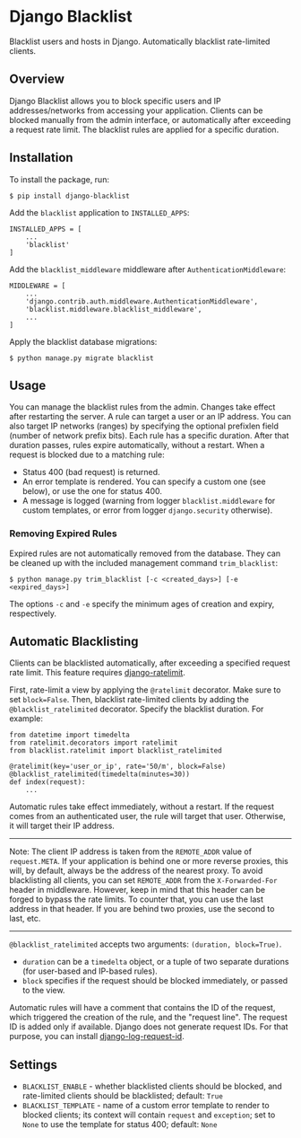 # Django Blacklist

Blacklist users and hosts in Django. Automatically blacklist rate-limited clients.


## Overview

Django Blacklist allows you to block specific users and IP addresses/networks from accessing your application.
Clients can be blocked manually from the admin interface, or automatically after exceeding a request rate limit.
The blacklist rules are applied for a specific duration.


## Installation

To install the package, run:
```
$ pip install django-blacklist
```

Add the `blacklist` application to `INSTALLED_APPS`:
```
INSTALLED_APPS = [
    ...
    'blacklist'
]
```

Add the `blacklist_middleware` middleware after `AuthenticationMiddleware`:
```
MIDDLEWARE = [
    ...
    'django.contrib.auth.middleware.AuthenticationMiddleware',
    'blacklist.middleware.blacklist_middleware',
    ...
]
```

Apply the blacklist database migrations:
```
$ python manage.py migrate blacklist
```


## Usage

You can manage the blacklist rules from the admin. Changes take effect after restarting the server.
A rule can target a user or an IP address.
You can also target IP networks (ranges) by specifying the optional prefixlen field (number of network prefix bits).
Each rule has a specific duration. After that duration passes, rules expire automatically, without a restart.
When a request is blocked due to a matching rule:
* Status 400 (bad request) is returned.
* An error template is rendered.
  You can specify a custom one (see below), or use the one for status 400.
* A message is logged
  (warning from logger `blacklist.middleware` for custom templates, or error from logger `django.security` otherwise).

### Removing Expired Rules

Expired rules are not automatically removed from the database.
They can be cleaned up with the included management command `trim_blacklist`:
```
$ python manage.py trim_blacklist [-c <created_days>] [-e <expired_days>]
```
The options `-c` and `-e` specify the minimum ages of creation and expiry, respectively.


## Automatic Blacklisting

Clients can be blacklisted automatically, after exceeding a specified request rate limit.
This feature requires [django-ratelimit](https://github.com/jsocol/django-ratelimit).

First, rate-limit a view by applying the `@ratelimit` decorator. Make sure to set `block=False`.
Then, blacklist rate-limited clients by adding the `@blacklist_ratelimited` decorator. Specify the blacklist duration.
For example:
```
from datetime import timedelta
from ratelimit.decorators import ratelimit
from blacklist.ratelimit import blacklist_ratelimited

@ratelimit(key='user_or_ip', rate='50/m', block=False)
@blacklist_ratelimited(timedelta(minutes=30))
def index(request):
    ...
```

Automatic rules take effect immediately, without a restart.
If the request comes from an authenticated user, the rule will target that user.
Otherwise, it will target their IP address.
***
Note: The client IP address is taken from the `REMOTE_ADDR` value of `request.META`.
If your application is behind one or more reverse proxies, this will, by default,
always be the address of the nearest proxy.
To avoid blacklisting all clients, you can set `REMOTE_ADDR` from the `X-Forwarded-For` header in middleware.
However, keep in mind that this header can be forged to bypass the rate limits.
To counter that, you can use the last address in that header.
If you are behind two proxies, use the second to last, etc.
***

`@blacklist_ratelimited` accepts two arguments: `(duration, block=True)`.
* `duration` can be a `timedelta` object, or a tuple of two separate durations
(for user-based and IP-based rules).
* `block` specifies if the request should be blocked immediately, or passed to the view.

Automatic rules will have a comment that contains the ID of the request, which triggered the creation of the rule,
and the "request line".
The request ID is added only if available. Django does not generate request IDs.
For that purpose, you can install [django-log-request-id](https://github.com/dabapps/django-log-request-id).


## Settings

* `BLACKLIST_ENABLE` - whether blacklisted clients should be blocked,
  and rate-limited clients should be blacklisted; default: `True`
* `BLACKLIST_TEMPLATE` - name of a custom error template to render to blocked clients;
  its context will contain `request` and `exception`;
  set to `None` to use the template for status 400; default: `None`
